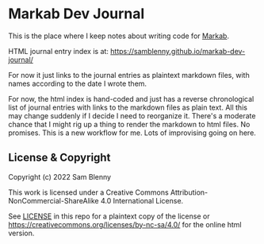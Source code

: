 <!--
Copyright (c) 2022 Sam Blenny
SPDX-License-Identifier: CC-BY-NC-SA-4.0
-->

# Markab Dev Journal

This is the place where I keep notes about writing code for
[Markab](https://github.com/samblenny/markab).

HTML journal entry index is at: https://samblenny.github.io/markab-dev-journal/

For now it just links to the journal entries as plaintext markdown files, with
names according to the date I wrote them.

For now, the html index is hand-coded and just has a reverse chronological list
of journal entries with links to the markdown files as plain text. All this may
change suddenly if I decide I need to reorganize it. There's a moderate chance
that I might rig up a thing to render the markdown to html files. No promises.
This is a new workflow for me. Lots of improvising going on here.


## License & Copyright

Copyright (c) 2022 Sam Blenny

This work is licensed under a Creative Commons
Attribution-NonCommercial-ShareAlike 4.0 International License.

See [LICENSE](LICENSE) in this repo for a plaintext copy of the license or
https://creativecommons.org/licenses/by-nc-sa/4.0/ for the online html version.
